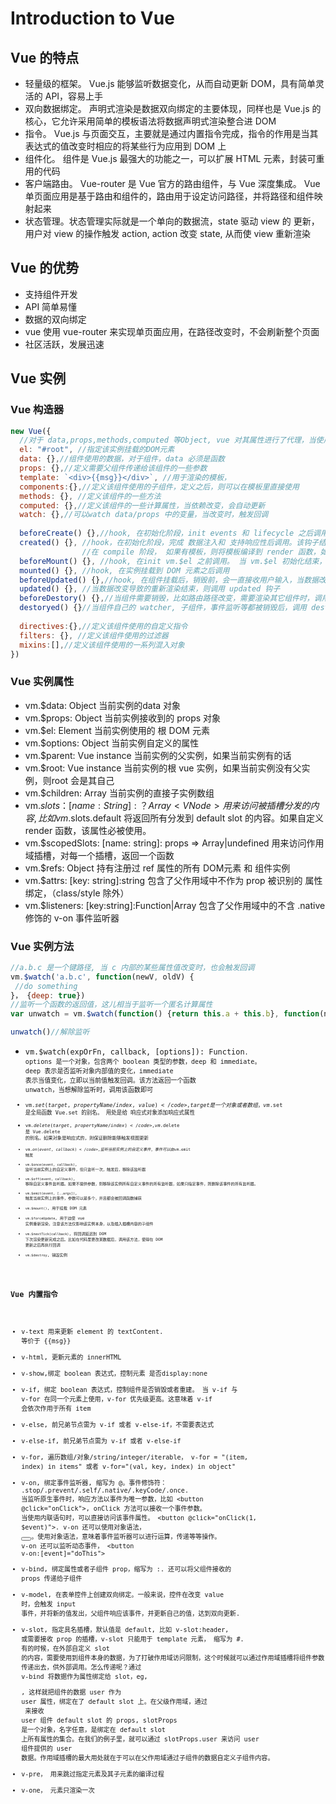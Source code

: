 # Introduction to Vue

## Vue 的特点
  * 轻量级的框架。 Vue.js 能够监听数据变化，从而自动更新 DOM，具有简单灵活的 API，容易上手
  * 双向数据绑定。 声明式渲染是数据双向绑定的主要体现，同样也是 Vue.js 的核心，它允许采用简单的模板语法将数据声明式渲染整合进 DOM
  * 指令。 Vue.js 与页面交互，主要就是通过内置指令完成，指令的作用是当其表达式的值改变时相应的将某些行为应用到 DOM 上
  * 组件化。 组件是 Vue.js 最强大的功能之一，可以扩展 HTML 元素，封装可重用的代码
  * 客户端路由。 Vue-router 是 Vue 官方的路由组件，与 Vue 深度集成。 Vue 单页面应用是基于路由和组件的，路由用于设定访问路径，并将路径和组件映射起来
  * 状态管理。状态管理实际就是一个单向的数据流，state 驱动 view 的 更新，用户对 view 的操作触发 action, action 改变 state, 从而使 view 重新渲染

## Vue 的优势
  * 支持组件开发
  * API 简单易懂
  * 数据的双向绑定
  * vue 使用 vue-router 来实现单页面应用，在路径改变时，不会刷新整个页面
  * 社区活跃，发展迅速
    
## Vue 实例

### Vue 构造器
```js
new Vue({
  //对于 data,props,methods,computed 等Object, vue 对其属性进行了代理，当使用 vm.key 时，等价于 vm.$data.key
  el: "#root", //指定该实例挂载的DOM元素
  data: {},//组件使用的数据，对于组件，data 必须是函数
  props: {},//定义需要父组件传递给该组件的一些参数
  template: `<div>{{msg}}</div>`, //用于渲染的模板，
  components:{},//定义该组件使用的子组件，定义之后，则可以在模板里直接使用
  methods: {}, //定义该组件的一些方法
  computed: {},//定义该组件的一些计算属性，当依赖改变，会自动更新
  watch: {},//可以watch data/props 中的变量，当改变时，触发回调
  
  beforeCreate() {},//hook, 在初始化阶段，init events 和 lifecycle 之后调用
  created() {}, //hook，在初始化阶段，完成 数据注入和 支持响应性后调用。该钩子结束后，check 是否指定 el 属性，如果有，则开始进入compile 阶段，如果没有，则等执行 vm.$mount 时，进行compile
                //在 compile 阶段， 如果有模板，则将模板编译到 render 函数，如果没有，则将 el 的 outerHTML 作为模板进行编译
  beforeMount() {}, //hook, 在init vm.$el 之前调用。 当 vm.$el 初始化结束，并且将 el 的内容替换为 vm.$el 后，调用mounted
  mounted() {}, //hook, 在实例挂载到 DOM 元素之后调用
  beforeUpdated() {},//hook, 在组件挂载后，销毁前，会一直接收用户输入，当数据改变时，就调用 beforeUpdate
  updated() {}, //当数据改变导致的重新渲染结束，则调用 updated 钩子
  beforeDestory() {},//当组件需要销毁，比如路由路径改变，需要渲染其它组件时，调用 beforeDestory
  destoryed() {}//当组件自己的 watcher, 子组件，事件监听等都被销毁后，调用 destroyed
  
  directives:{},//定义该组件使用的自定义指令
  filters: {}, //定义该组件使用的过滤器
  mixins:[],//定义该组件使用的一系列混入对象
})
```
### Vue 实例属性
* vm.$data: Object 当前实例的data 对象
* vm.$props: Object 当前实例接收到的 props 对象
* vm.$el: Element 当前实例使用的 根 DOM 元素
* vm.$options: Object 当前实例自定义的属性
* vm.$parent: Vue instance 当前实例的父实例，如果当前实例有的话
* vm.$root: Vue instance 当前实例的根 vue 实例，如果当前实例没有父实例，则root 会是其自己
* vm.$children: Array<Vue instance> 当前实例的直接子实例数组
* vm.$slots： [name: String]: ？Array<VNode> 用来访问被插槽分发的内容, 比如 vm.$slots.default 将返回所有分发到 default slot 的内容。如果自定义 render 函数，该属性必被使用。
* vm.$scopedSlots: [name: string]: props => Array<VNode>|undefined 用来访问作用域插槽，对每一个插槽，返回一个函数
* vm.$refs: Object 持有注册过 ref 属性的所有 DOM元素 和 组件实例
* vm.$attrs: [key: string]:string 包含了父作用域中不作为 prop 被识别的 属性绑定，（class/style 除外）
* vm.$listeners: [key:string]:Function|Array<Function> 包含了父作用域中的不含 .native 修饰的 v-on 事件监听器

### Vue 实例方法
```js
//a.b.c 是一个键路径, 当 c 内部的某些属性值改变时，也会触发回调
vm.$watch('a.b.c', function(newV, oldV) {
 //do something
}， {deep: true})
//监听一个函数的返回值，这儿相当于监听一个匿名计算属性
var unwatch = vm.$watch(function() {return this.a + this.b}, function(newV, oldV){//do something})

unwatch()//解除监听
```
* <code>vm.$watch(expOrFn, callback, [options]): Function<code>. options 是一个对象，包含两个 boolean 类型的参数，deep 和 immediate。
deep 表示是否监听对象内部值的变化，immediate 表示当值变化，立即以当前值触发回调。该方法返回一个函数 unwatch，当想解除监听时，调用该函数即可
* <code>vm.$set(target, propertyName/index, value)</code>, target 是一个对象或者数组，vm.$set 是全局函数 Vue.set 的别名。 用处是给 响应式对象添加响应式属性
* <code>vm.$delete(target, propertyName/index)</code>, vm.$delete 是 Vue.delete 的别名。如果对象是响应式的，则保证删除能够触发视图更新
* <code>vm.$on(event, callback)</code>, 监听当前实例上的自定义事件，事件可以由 vm.$emit 触发
* <code>vm.$once(event, callback)</code>, 监听当前实例上的自定义事件，但只监听一次，触发后，移除该监听器
* <code>vm.$off(event, callback)</code>, 移除自定义事件监听器。如果不提供参数，则移除该实例所有自定义事件的所有监听器，如果只指定事件，则删除该事件的所有监听器。
* <code>vm.$emit(event, [..args])</code>, 触发当前实例上的事件，参数可以是多个，并且都会被回调函数捕获
* <code>vm.$mount()</code>, 用于挂载 DOM 元素
* <code>vm.$forceUpdate</code>, 用于迫使 vue 实例重新渲染，注意该方法仅影响该实例本身，以及插入插槽内容的子组件
* <code>vm.$nextTick(callback)</code>, 将回调延迟到 DOM 下次渲染更新完成之后。比如在代码里更改某数据后，调用该方法，使得在 DOM 更新之后再执行回调
* <code>vm.$destroy</code>, 销毁实例


### Vue 内置指令
 * v-text 用来更新 element 的 textContent. <span v-text="msg"></span> 等价于 <span>{{msg}}</span>
 * v-html, 更新元素的 innerHTML
 * v-show,绑定 boolean 表达式，控制元素 是否display:none
 * v-if, 绑定 boolean 表达式，控制组件是否销毁或者重建。 当 v-if 与 v-for 在同一个元素上使用，v-for 优先级更高。这意味着 v-if 会依次作用于所有 item
 * v-else, 前兄弟节点需为 v-if 或者 v-else-if，不需要表达式
 * v-else-if, 前兄弟节点需为 v-if 或者 v-else-if
 * v-for, 遍历数组/对象/string/integer/iterable， v-for = "(item, index) in items" 或者 v-for="(val, key, index) in object"
 * v-on, 绑定事件监听器, 缩写为 @。事件修饰符： .stop/.prevent/.self/.native/.keyCode/.once. 当监听原生事件时，响应方法以事件为唯一参数，比如 <button @click="onClick"></button>, onClick 方法可以接收一个事件参数。 当使用内联语句时，可以直接访问该事件属性。 <button @click="onClick(1, $event)"></button>. v-on 还可以使用对象语法， <button v-on="{click: doThis, mouseup: doThat}"></button>。使用对象语法，意味着事件监听器可以进行运算，传递等等操作。 v-on 还可以监听动态事件， <button v-on:[event]="doThis"></button>
 * v-bind, 绑定属性或者子组件 prop，缩写为 :. 还可以将父组件接收的 props 传递给子组件 <child-component v-bind="$props"></child-component>
 * v-model, 在表单控件上创建双向绑定。一般来说，控件在改变 value 时，会触发 input 事件，并将新的值发出，父组件响应该事件，并更新自己的值，达到双向更新.
 * v-slot, 指定具名插槽，默认值是 default, 比如 v-slot:header, 或需要接收 prop 的插槽，v-slot 只能用于 template 元素， 缩写为 #. 有的时候，在外部自定义 slot 的内容，需要使用到组件本身的数据，为了打破作用域访问限制，这个时候就可以通过作用域插槽将组件参数传递出去，供外部调用。怎么传递呢？通过 v-bind 将数据作为属性绑定给 slot，eg, <p><slot v-bind:user="user"></slot></p>, 这样就把组件的数据 user 作为 user 属性，绑定在了 default slot 上。在父级作用域，通过 <user><template v-slot:default="slotProps"></template></user> 来接收 user 组件 default slot 的 props, slotProps 是一个对象，名字任意，是绑定在 default slot 上所有属性的集合。在我们的例子里，就可以通过 slotProps.user 来访问 user 组件提供的 user 数据。作用域插槽的最大用处就在于可以在父作用域通过子组件的数据自定义子组件内容。
 * v-pre， 用来跳过指定元素及其子元素的编译过程 
 * v-one， 元素只渲染一次
